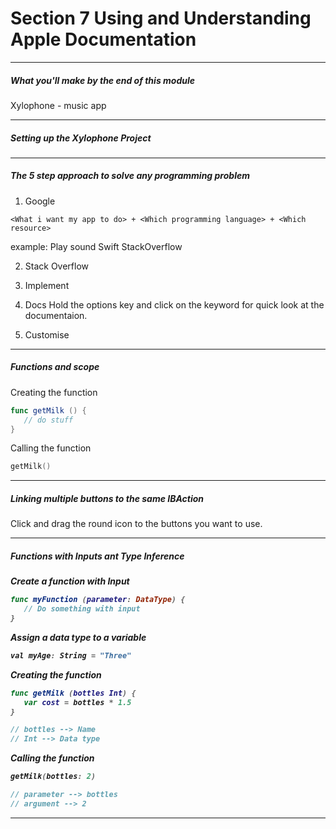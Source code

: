 <h1>Section 7 Using and Understanding Apple Documentation</h1>

---

<h5>What you'll make by the end of this module</h5>

Xylophone - music app

---

<h5>Setting up the Xylophone Project</h5>

---

<h5>The 5 step approach to solve any programming problem</h5>

1. Google

```
<What i want my app to do> + <Which programming language> + <Which resource>
```

example: Play sound Swift StackOverflow

2. Stack Overflow
3. Implement
4. Docs
   Hold the options key and click on the keyword for quick look at the documentaion.

5. Customise

---

<h5>Functions and scope</h5>

Creating the function

```swift
func getMilk () {
   // do stuff
}

```

Calling the function

```swift
getMilk()
```

---

<h5>Linking multiple buttons to the same IBAction</h5>

Click and drag the round icon to the buttons you want to use.

---

<h5>Functions with Inputs ant Type Inference<h5>

Create a function with Input

```swift
func myFunction (parameter: DataType) {
   // Do something with input
}
```

Assign a data type to a variable

```swift
val myAge: String = "Three"
```

Creating the function

```swift
func getMilk (bottles Int) {
   var cost = bottles * 1.5
}

// bottles --> Name
// Int --> Data type
```

Calling the function

```swift
getMilk(bottles: 2)

// parameter --> bottles
// argument --> 2
```

---
